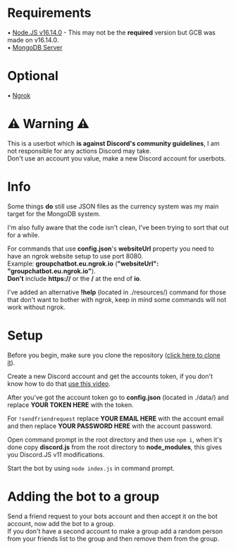 # Requirements

• [Node.JS v16.14.0](https://nodejs.org/download/release/v16.14.0/) - This may not be the **required** version but GCB was made on v16.14.0.  
• [MongoDB Server](https://www.mongodb.com/try/download/community)

# Optional
• [Ngrok](https://ngrok.com/download)

# ⚠️ Warning ⚠️

This is a userbot which **is against Discord's community guidelines**, I am not responsible for any actions Discord may take.  
Don't use an account you value, make a new Discord account for userbots.

# Info

Some things **do** still use JSON files as the currency system was my main target for the MongoDB system.

I'm also fully aware that the code isn't clean, I've been trying to sort that out for a while.

For commands that use **config.json**'s **websiteUrl** property you need to have an ngrok website setup to use port 8080.  
Example: **groupchatbot.eu.ngrok.io** (**"websiteUrl": "groupchatbot.eu.ngrok.io"**).  
**Don't** include **https://** or the **/** at the end of **io**.

I've added an alternative **!help** (located in ./resources/) command for those that don't want to bother with ngrok, keep in mind some commands will not work without ngrok.

# Setup

Before you begin, make sure you clone the repository ([click here to clone it](https://github.com/groupchatbotdiscord/groupchatbot_discord/archive/refs/heads/main.zip)).

Create a new Discord account and get the accounts token, if you don't know how to do that [use this video](https://youtu.be/WWHZoa0SxCc?t=144).

After you've got the account token go to **config.json** (located in ./data/) and replace **YOUR TOKEN HERE** with the token.

For `!sendfriendrequest` replace **YOUR EMAIL HERE** with the account email and then replace **YOUR PASSWORD HERE** with the account password.

Open command prompt in the root directory and then use `npm i`, when it's done copy **discord.js** from the root directory to **node_modules**, this gives you Discord.JS v11 modifications.

Start the bot by using `node index.js` in command prompt.

# Adding the bot to a group

Send a friend request to your bots account and then accept it on the bot account, now add the bot to a group.  
If you don't have a second account to make a group add a random person from your friends list to the group and then remove them from the group.
